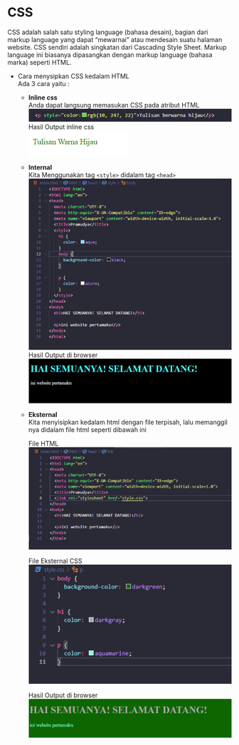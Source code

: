 # CSS

CSS adalah salah satu styling language (bahasa desain), bagian dari markup language yang dapat “mewarnai” atau mendesain suatu halaman website. CSS sendiri adalah singkatan dari Cascading Style Sheet. Markup language ini biasanya dipasangkan dengan markup language (bahasa marka) seperti HTML.

- Cara menysipkan CSS kedalam HTML<br>
Ada 3 cara yaitu :

  - **Inline css**<br>
  Anda dapat langsung memasukan CSS pada atribut HTML<br>
  ![tag inline css](inline-css.png)<br>
  Hasil Output inline css<br>
  ![output inline css](output-inlinecss.png)<br>

  - **Internal**<br>
  Kita Menggunakan tag `<style>` didalam tag `<head>`<br>
  ![tag internal css](internal-css.png)
  Hasil Output di browser<br>
  ![output internal css](output-internalcss.png)<br>
  
  - **Eksternal**<br>
  Kita menyisipkan kedalam html dengan file terpisah, lalu memanggil nya didalam file html seperti dibawah ini<br>
  
    File HTML<br>
    ![File HTML ](filehtml.png)<br>

    File Eksternal CSS<br>
    ![File Eksternal css](filecss.png)<br>

    Hasil Output di browser<br>
    ![Output Eksternal css](output-eksternalcss.png)
    


